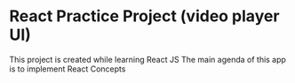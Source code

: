 # React Practice Project (video player UI)

This project is created while learning React JS The main agenda of this app is to implement React Concepts
